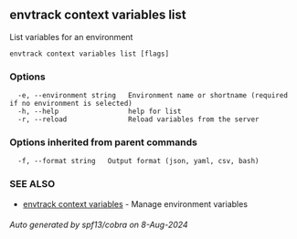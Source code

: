 ## envtrack context variables list

List variables for an environment

```
envtrack context variables list [flags]
```

### Options

```
  -e, --environment string   Environment name or shortname (required if no environment is selected)
  -h, --help                 help for list
  -r, --reload               Reload variables from the server
```

### Options inherited from parent commands

```
  -f, --format string   Output format (json, yaml, csv, bash)
```

### SEE ALSO

* [envtrack context variables](envtrack_context_variables.md)	 - Manage environment variables

###### Auto generated by spf13/cobra on 8-Aug-2024
